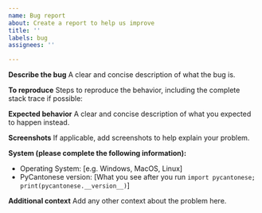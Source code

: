 ```yaml
---
name: Bug report
about: Create a report to help us improve
title: ''
labels: bug
assignees: ''

---
```


**Describe the bug**
A clear and concise description of what the bug is.

**To reproduce**
Steps to reproduce the behavior, including the complete stack trace if possible:

**Expected behavior**
A clear and concise description of what you expected to happen instead.

**Screenshots**
If applicable, add screenshots to help explain your problem.

**System (please complete the following information):**
 - Operating System: [e.g. Windows, MacOS, Linux]
 - PyCantonese version: [What you see after you run `import pycantonese; print(pycantonese.__version__)`]

**Additional context**
Add any other context about the problem here.
